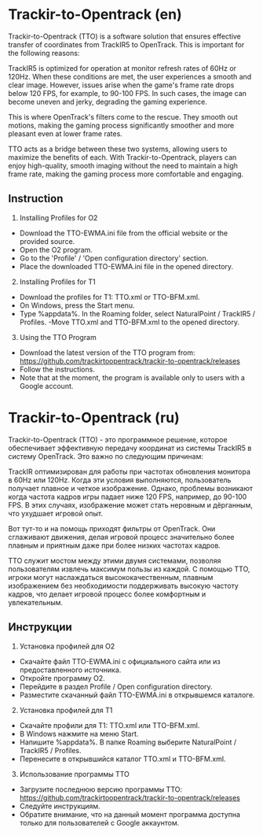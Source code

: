 # Trackir-to-Opentrack (en)

Trackir-to-Opentrack (TTO) is a software solution that ensures effective transfer of coordinates from TrackIR5 to OpenTrack. This is important for the following reasons:

TrackIR5 is optimized for operation at monitor refresh rates of 60Hz or 120Hz. When these conditions are met, the user experiences a smooth and clear image. However, issues arise when the game's frame rate drops below 120 FPS, for example, to 90-100 FPS. In such cases, the image can become uneven and jerky, degrading the gaming experience.

This is where OpenTrack's filters come to the rescue. They smooth out motions, making the gaming process significantly smoother and more pleasant even at lower frame rates.

TTO acts as a bridge between these two systems, allowing users to maximize the benefits of each. With Trackir-to-Opentrack, players can enjoy high-quality, smooth imaging without the need to maintain a high frame rate, making the gaming process more comfortable and engaging.

## Instruction

1. Installing Profiles for O2
- Download the TTO-EWMA.ini file from the official website or the provided source.
- Open the O2 program.
- Go to the 'Profile' / 'Open configuration directory' section.
- Place the downloaded TTO-EWMA.ini file in the opened directory.

2. Installing Profiles for T1
- Download the profiles for T1: TTO.xml or TTO-BFM.xml.
- On Windows, press the Start menu.
- Type %appdata%. In the Roaming folder, select NaturalPoint / TrackIR5 / Profiles.
-Move TTO.xml and TTO-BFM.xml to the opened directory.

3. Using the TTO Program
- Download the latest version of the TTO program from: https://github.com/trackirtoopentrack/trackir-to-opentrack/releases
- Follow the instructions.
- Note that at the moment, the program is available only to users with a Google account.



# Trackir-to-Opentrack (ru)

Trackir-to-Opentrack (TTO) - это программное решение, которое обеспечивает эффективную передачу координат из системы TrackIR5 в систему OpenTrack. Это важно по следующим причинам:

TrackIR оптимизирован для работы при частотах обновления монитора в 60Hz или 120Hz. Когда эти условия выполняются, пользователь получает плавное и четкое изображение. Однако, проблемы возникают когда частота кадров игры падает ниже 120 FPS, например, до 90-100 FPS. В этих случаях, изображение может стать неровным и дёрганным, что ухудшает игровой опыт.

Вот тут-то и на помощь приходят фильтры от OpenTrack. Они сглаживают движения, делая игровой процесс значительно более плавным и приятным даже при более низких частотах кадров.

TTO служит мостом между этими двумя системами, позволяя пользователям извлечь максимум пользы из каждой. С помощью TTO, игроки могут наслаждаться высококачественным, плавным изображением без необходимости поддерживать высокую частоту кадров, что делает игровой процесс более комфортным и увлекательным.


## Инструкции

1. Установка профилей для O2
- Скачайте файл TTO-EWMA.ini с официального сайта или из предоставленного источника.
- Откройте программу O2.
- Перейдите в раздел Profile / Open configuration directory.
- Разместите скачанный файл TTO-EWMA.ini в открывшемся каталоге.

2. Установка профилей для T1
- Скачайте профили для T1: TTO.xml или TTO-BFM.xml.
- В Windows нажмите на меню Start.
- Напишите %appdata%. В папке Roaming выберите NaturalPoint / TrackIR5 / Profiles.
- Перенесите в открывшийся каталог TTO.xml и TTO-BFM.xml.

3. Использование программы TTO
- Загрузите последнюю версию программы TTO: https://github.com/trackirtoopentrack/trackir-to-opentrack/releases
- Следуйте инструкциям.
- Обратите внимание, что на данный момент программа доступна только для пользователей с Google аккаунтом.